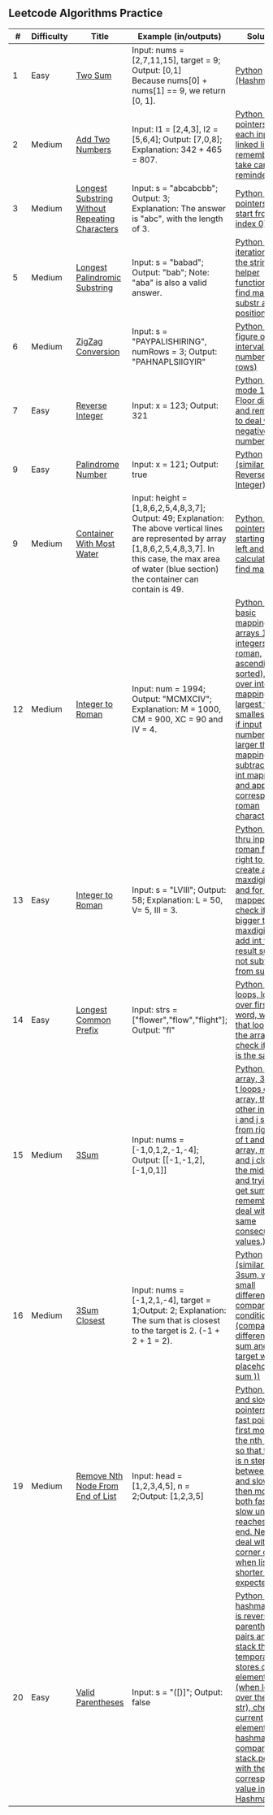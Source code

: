 ## Leetcode Algorithms Practice



| # | Difficulty | Title |  Example (in/outputs)  |  Solution  |  Plot  |
|---| ---------- | ----- | ---------------------- | ---------- | ------ |
|1|Easy|[Two Sum](https://leetcode.com/problems/two-sum/) | Input: nums = [2,7,11,15], target = 9; Output: [0,1] <br> Because nums[0] + nums[1] == 9, we return [0, 1].| [Python (Hashmap)](two_sum_hash.py)||
|2|Medium|[Add Two Numbers](https://leetcode.com/problems/add-two-numbers/) | Input: l1 = [2,4,3], l2 = [5,6,4]; Output: [7,0,8]; <br> Explanation: 342 + 465 = 807.| [Python (2 pointers for each input linked list, remember to take care of reminders)](add_two_numbers.py)||
|3|Medium|[Longest Substring Without Repeating Characters](https://leetcode.com/problems/longest-substring-without-repeating-characters/) | Input: s = "abcabcbb"; Output: 3; <br> Explanation: The answer is "abc", with the length of 3.| [Python (2 pointers both start from index 0)](longest_substring_without_repeating_characters.py)||
|5|Medium|[Longest Palindromic Substring](https://leetcode.com/problems/longest-palindromic-substring/) | Input: s = "babad"; Output: "bab"; Note: "aba" is also a valid answer.| [Python (1 iteration thru the string with helper function to find max substr at each position)](longest_palindromic_substring.py)||
|6|Medium|[ZigZag Conversion](https://leetcode.com/problems/zigzag-conversion/) | Input: s = "PAYPALISHIRING", numRows = 3; Output: "PAHNAPLSIIGYIR" | [Python (first figure out interval from number of rows)](zigzag_conversion.py)|[plot](photos/zigzag.png)|
|7|Easy|[Reverse Integer](https://leetcode.com/problems/reverse-integer/) | Input: x = 123; Output: 321 | [Python (x mode 10 & Floor division, and remember to deal with negative number)](reverse_integer.py)||
|9|Easy|[Palindrome Number](https://leetcode.com/problems/palindrome-number/) | Input: x = 121; Output: true | [Python (similar to 7 Reverse Integer)](palindrome_number.py)||
|9|Medium|[Container With Most Water](https://leetcode.com/problems/container-with-most-water/) | Input: height = [1,8,6,2,5,4,8,3,7]; Output: 49; Explanation: The above vertical lines are represented by array [1,8,6,2,5,4,8,3,7]. In this case, the max area of water (blue section) the container can contain is 49. | [Python (2 pointers starting from left and right, calculate and find max area)](container_with_most_water.py)|[plot](photos/container_most_water.png)|
|12|Medium|[Integer to Roman](https://leetcode.com/problems/integer-to-roman/) | Input: num = 1994; Output: "MCMXCIV"; Explanation: M = 1000, CM = 900, XC = 90 and IV = 4.| [Python (Given basic mapping (two arrays 1 integers 1 roman, ascending sorted), loop over integers mapping from largest to smallest, and if input number is larger than mapping, subtract the int mapping, and append corresponding roman character)](integer_to_roman.py)||
|13|Easy|[Integer to Roman](https://leetcode.com/problems/roman-to-integer/) | Input: s = "LVIII"; Output: 58; Explanation: L = 50, V= 5, III = 3.| [Python (loop thru input roman from right to left, create a maxdigit var, and for each mapped int check if it is bigger than maxdigit, if so add int to result sum if not subtract it from sum)](roman_to_integer.py)||
|14|Easy|[Longest Common Prefix](https://leetcode.com/problems/longest-common-prefix/) | Input: strs = ["flower","flow","flight"]; Output: "fl"| [Python (2 loops, loop over first word, within that loop over the array, and check if char is the same)](longest_common_prefix.py)||
|15|Medium|[3Sum](https://leetcode.com/problems/3sum/) | Input: nums = [-1,0,1,2,-1,-4]; Output: [[-1,-1,2],[-1,0,1]]| [Python (sort array, 3 loops, t loops over array, then 2 other indexes, i and j start from right side of t and end of array, move i and j close to the middle and trying to get sum zero.  remember to deal with same consecutive values.)](3sum.py)||
|16|Medium|[3Sum Closest](https://leetcode.com/problems/3sum-closest/) | Input: nums = [-1,2,1,-4], target = 1;Output: 2; Explanation: The sum that is closest to the target is 2. (-1 + 2 + 1 = 2).| [Python (similar to 15 3sum, with small difference in comparison condition (compare abs difference of sum and target with a placeholder sum ))](3sum.py)||
|19|Medium|[Remove Nth Node From End of List](https://leetcode.com/problems/remove-nth-node-from-end-of-list/) | Input: head = [1,2,3,4,5], n = 2;Output: [1,2,3,5]| [Python (fast and slow pointers, the fast pointer first move to the nth node so that there is n steps between fast and slow, and then move both fast and slow until fast reaches the end. Need to deal with corner case when list is shorter than expected)](remove_nth_node_from_end_of_list.py)||
|20|Easy|[Valid Parentheses](https://leetcode.com/problems/valid-parentheses/) | Input: s = "([)]"; Output: false| [Python (use hashmap  that is reversed parenthesizes pairs and a stack that temporarily stores one element (when looping over the input str), check if current element in hashmap, if so compare stack.pop() with the corresponding value in Hashmap)](valid_parentheses.py)||
